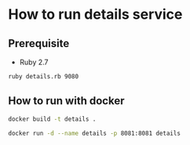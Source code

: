 # How to run details service

## Prerequisite

* Ruby 2.7

```bash
ruby details.rb 9080
```
## How to run with docker

```bash
docker build -t details .

docker run -d --name details -p 8081:8081 details
```